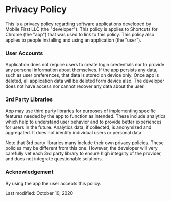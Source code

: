 # Privacy Policy

This is a privacy policy regarding software applications developed by Mobile First LLC (the "developer"). This policy is applies to Shortcuts for Chrome (the "app") that was used to link to this policy. This policy also applies to people installing and using an application (the "user").

### User Accounts

Application does not require users to create login credentials nor to provide any personal information about themselves. If the app persists any data, such as user preferences, that data is stored on device only. Once app is deleted, all application data will be deleted form device also. The developer does not have access nor cannot recover any data about the user.

### 3rd Party Libraries

App may use third party libraries for purposes of implementing specific features needed by the app to function as intended. These include analytics which help to understand user behavior and to provide better experiences for users in the future. Analytics data, if collected, is anonymized and aggregated. It does not identify individual users or personal data.

Note that 3rd party libraries many include their own privacy policies. These policies may be different from this one. However, the developer will very carefully vet each 3rd party library to ensure high integrity of the provider, and does not integrate questionable solutions.

### Acknowledgement

By using the app the user accepts this policy.

Last modified: October 10, 2020

